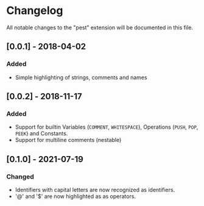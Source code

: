 # Changelog
All notable changes to the "pest" extension will be documented in this file.

## [0.0.1] - 2018-04-02
### Added
- Simple highlighting of strings, comments and names

## [0.0.2] - 2018-11-17
### Added
- Support for builtin Variables (`COMMENT`, `WHITESPACE`), Operations (`PUSH`, `POP`, `PEEK`) and Constants.
- Support for multiline comments (nestable)

## [0.1.0] - 2021-07-19
### Changed
- Identifiers with capital letters are now recognized as identifiers.
- '@' and '$' are now highlighted as as operators.
